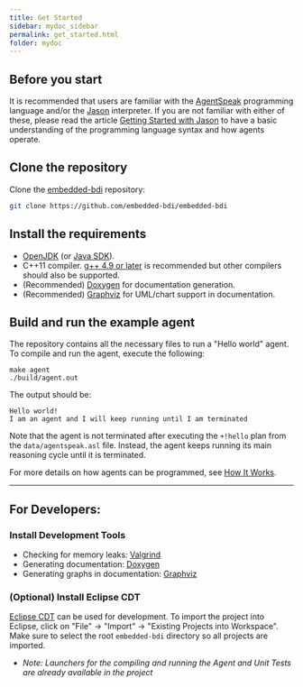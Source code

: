 ```yaml
---
title: Get Started
sidebar: mydoc_sidebar
permalink: get_started.html
folder: mydoc
---
```


## Before you start

It is recommended that users are familiar with the [AgentSpeak](https://en.wikipedia.org/wiki/AgentSpeak) programming language and/or the [Jason](http://jason.sourceforge.net/wp/) interpreter. If you are not familiar with either of these, please read the article [Getting Started with Jason](http://jason.sourceforge.net/mini-tutorial/getting-started/) to have a basic understanding of the programming language syntax and how agents operate.

## Clone the repository

Clone the [embedded-bdi](https://github.com/embedded-bdi/embedded-bdi) repository:

```sh
git clone https://github.com/embedded-bdi/embedded-bdi
```

## Install the requirements

* [OpenJDK](https://openjdk.java.net/) (or [Java SDK](https://www.oracle.com/java/technologies/javase-downloads.html)).
* C++11 compiler. [g++ 4.9 or later](https://gcc.gnu.org/gcc-4.9/changes.html) is recommended but other compilers should also be supported.
* (Recommended) [Doxygen](https://www.doxygen.nl/index.html) for documentation generation.
* (Recommended) [Graphviz](https://graphviz.org/) for UML/chart support in documentation.

## Build and run the example agent

The repository contains all the necessary files to run a "Hello world" agent. To compile and run the agent, execute the following:

```
make agent
./build/agent.out
```

The output should be:

```
Hello world!
I am an agent and I will keep running until I am terminated
```

Note that the agent is not terminated after executing the `+!hello` plan from the `data/agentspeak.asl` file. Instead, the agent keeps running its main reasoning cycle until it is terminated.

For more details on how agents can be programmed, see [How It Works](./how_it_works.html).

<hr>

## For Developers:

### Install Development Tools

* Checking for memory leaks: [Valgrind](https://valgrind.org/)
* Generating documentation: [Doxygen](https://www.doxygen.nl/index.html)
* Generating graphs in documentation: [Graphviz](https://graphviz.org/)

### (Optional) Install Eclipse CDT

[Eclipse CDT](https://www.eclipse.org/cdt/) can be used for development. To import the project into Eclipse, click on "File" -> "Import" -> "Existing Projects into Workspace". Make sure to select the root `embedded-bdi` directory so all projects are imported.
* *Note: Launchers for the compiling and running the Agent and Unit Tests are already available in the project*